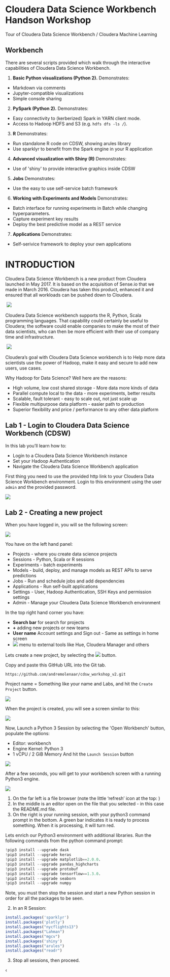 # Cloudera Data Science Workbench Handson Workshop
Tour of Cloudera Data Science Workbench / Cloudera Machine Learning

## Workbench
There are several scripts provided which walk through the interactive capabilities of Cloudera Data Science Workbench.

1. **Basic Python visualizations (Python 2).** Demonstrates:
  - Markdown via comments
  - Jupyter-compatible visualizations
  - Simple console sharing
2. **PySpark (Python 2).** Demonstrates:
  - Easy connectivity to (kerberized) Spark in YARN client mode.
  - Access to Hadoop HDFS and S3 (e.g. `hdfs dfs -ls /`).
3. **R** Demonstrates:
  - Run standalone R code on CDSW, showing arules library
  - Use sparklyr to benefit from the Spark engine in your R application
4. **Advanced visualization with Shiny (R)** Demonstrates:
  - Use of 'shiny' to provide interactive graphics inside CDSW
5. **Jobs** Demonstrates:
  - Use the easy to use self-service batch framework
6. **Working with Experiments and Models** Demonstrates:
  - Batch interface for running experiments in Batch while changing hyperparameters.
  - Capture experiment key results
  - Deploy the best predictive model as a REST service
7. **Applications** Demonstrates:
  - Self-serivice framework to deploy your own applications


#  INTRODUCTION
Cloudera Data Science Workbench is a new product from Cloudera launched in May 2017. It is based on the acquisition of Sense.io that we made in March 2016. Cloudera has taken this product, enhanced it and ensured that all workloads can be pushed down to Cloudera.

&nbsp;![](assets/markdown-img-paste-20200501105615165.png)

Cloudera Data Science workbench supports the R, Python, Scala programming languages. That capability could certainly be useful to Cloudera; the software could enable companies to make the most of their data scientists, who can then be more efficient with their use of company time and
infrastructure.

&nbsp;![](assets/markdown-img-paste-20200501105801725.png)

Cloudera’s goal with Cloudera Data Science workbench is to Help more data scientists use the power of Hadoop, make it easy and secure to add new users, use cases.

Why Hadoop for Data Science? Well here are the reasons:
- High volume, low cost shared storage - More data more kinds of data
- Parallel compute local to the data - more experiments, better results
- Scalable, fault tolerant - easy to scale out, not just scale up
- Flexible multipurpose data platform - easier path to production
- Superior flexibility and price / performance to any other data platform

## Lab 1 - Login to Cloudera Data Science Workbench (CDSW)

In this lab you’ll learn how to:
- Login to a Cloudera Data Science Workbench instance
- Set your Hadoop Authentication
- Navigate the Cloudera Data Science Workbench application

First thing you need to use the provided http link to your Cloudera Data Science Workbench environment. Login to this environment using the user ```admin``` and the provided password.

![](assets/markdown-img-paste-20200501111507756.png)

## Lab 2 - Creating a new project
When you have logged in, you will se the following screen:

![](assets/markdown-img-paste-20200501111620223.png)

You have on the left hand panel:
- Projects - where you create data science projects
- Sessions - Python, Scala or R sessions
- Experiments - batch experiments
- Models - build, deploy, and manage models as REST APIs to serve predictions
- Jobs - Run and schedule jobs and add dependencies
- Applications - Run self-built applications
- Settings - User, Hadoop Authentication, SSH Keys and permission settings
- Admin - Manage your Cloudera Data Science Workbench environment

In the top right hand corner you have:
- **Search bar** for search for projects
- **+**	adding new projects or new teams
- **User name** Account settings and Sign out - Same as settings in home screen
- ![](assets/markdown-img-paste-20200501131947103.png) menu to external tools like Hue, Cloudera Manager and others

Lets create a new project, by selecting the ![](assets/markdown-img-paste-2020050113225547.png) button.

Copy and paste this GitHub URL into the Git tab.
```
https://github.com/andremolenaar/cdsw_workshop_v2.git
```
Project name = Something like your name and Labs, and hit the ```Create Project``` button.

![](assets/markdown-img-paste-20200501132541791.png)

When the project is created, you will see a screen similar to this:

![](assets/markdown-img-paste-20200501133310609.png)

Now, Launch a Python 3 Session by selecting the 'Open Workbench' button, populate the options:
- Editor: workbench
- Engine Kernel: Python 3
- 1 vCPU / 2 GiB Memory
And hit the ```Launch Session``` button

![](assets/markdown-img-paste-20200501134641312.png)

After a few seconds, you will get to your workbench screen with a running Python3 engine.

![](assets/markdown-img-paste-20200501135850802.png)

1.	On the far left is a file browser (note the little ‘refresh’ icon at the top:  )
2.	In the middle is an editor open on the file that you selected - in this case the README.md file.
3.	On the right is your running session, with your python3 command prompt in the bottom. A green bar indicates it is ready to process something. When it is processing, it will turn red.

Lets enrich our Python3 environment with additional libraries.
Run the following commands from the python command prompt:

```Python
!pip3 install --upgrade dask
!pip3 install --upgrade keras
!pip3 install --upgrade matplotlib==2.0.0.
!pip3 install --upgrade pandas_highcharts
!pip3 install --upgrade protobuf
!pip3 install --upgrade tensorflow==1.3.0.
!pip3 install --upgrade seaborn
!pip3 install --upgrade numpy
```

Note, you must then stop the session and start a new Python session in order for all the packages to be seen.

2. In an R Session:
```R
install.packages('sparklyr')
install.packages('plotly')
install.packages("nycflights13")
install.packages("Lahman")
install.packages("mgcv")
install.packages('shiny')
install.packages("arules")
install.packages("readr")
```

3. Stop all sessions, then proceed.

‹
